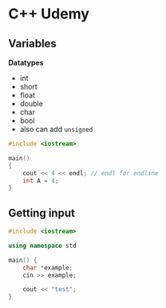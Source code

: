 # C++ Udemy

## Variables

**Datatypes**
- int  
- short 
- float 
- double 
- char 
- bool
- also can add `unsigned`

```cpp
#include <iostream>

main()
{
	cout << 4 << endl; // endl for endline
	int A = 4;
}
```

## Getting input 

```cpp
#include <iostream>

using namespace std

main() {
	char *example;
	cin >> example;

	cout << "test";
}
```